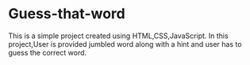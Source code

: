 # Guess-that-word
This is a simple project created using HTML,CSS,JavaScript. In this project,User is provided jumbled word along with a hint and user has to guess the correct word.
